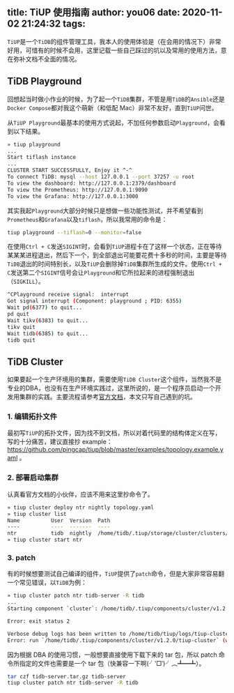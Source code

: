 title: TiUP 使用指南
author: you06
date: 2020-11-02 21:24:32
tags:
---
`TiUP`是一个`TiDB`的组件管理工具，我本人的使用体验是（在会用的情况下）非常好用，可惜有的时候不会用，这里记载一些自己踩过的坑以及常用的使用方法，意在弥补文档不全面的情况。

## TiDB Playground

回想起当时做小作业的时候，为了起一个`TiDB`集群，不管是用`TiDB`的`Ansible`还是`Docker Compose`都对我这个萌新（和低配 Mac）非常不友好，直到`TiUP`问世。

从`TiUP Playground`最基本的使用方式说起，不加任何参数启动`Playground`，会看到以下结果。

```sh
» tiup playground
...
Start tiflash instance
...
CLUSTER START SUCCESSFULLY, Enjoy it ^-^
To connect TiDB: mysql --host 127.0.0.1 --port 37257 -u root
To view the dashboard: http://127.0.0.1:2379/dashboard
To view the Prometheus: http://127.0.0.1:9090
To view the Grafana: http://127.0.0.1:3000
```

其实我起`Playground`大部分时候只是想做一些功能性测试，并不希望看到`Prometheus`和`Grafana`以及`tiflash`，所以我常用的命令是：

```sh
tiup playground --tiflash=0 --monitor=false
```

在使用`Ctrl + C`发送`SIGINT`时，会看到`TiUP`进程卡在了这样一个状态，正在等待某某某进程退出，然后下一个，到全部退出可能要花费十多秒的时间，主要是等待`TiDB`退出的时间特别长，以及`TiUP`会删除掉`TiDB`集群所生成的文件。使用`Ctrl + C`发送第二个`SIGINT`信号会让`Playground`和它所拉起来的进程强制退出（`SIGKILL`）。

```sh
^CPlayground receive signal:  interrupt
Got signal interrupt (Component: playground ; PID: 6355)
Wait pd(6377) to quit...
pd quit
Wait tikv(6383) to quit...
tikv quit
Wait tidb(6385) to quit...
tidb quit
```

## TiDB Cluster

如果要起一个生产环境用的集群，需要使用`TiDB Cluster`这个组件，当然我不是专业的DBA，也没有在生产环境实践过，这里所说的，是一个程序员启动一个开发用集群的实践。主要流程请参考[官方文档](https://docs.pingcap.com/zh/tidb/stable/tiup-cluster)，本文只写自己遇到的坑。

### 1. 编辑拓扑文件

最初写`TiUP`的拓扑文件，因为找不到文档，所以对着代码里的结构体定义在写，写的十分痛苦，建议直接抄 example： https://github.com/pingcap/tiup/blob/master/examples/topology.example.yaml 。

### 2. 部署启动集群

认真看官方文档的小伙伴，应该不用来这里抄命令了。

```sh
» tiup cluster deploy ntr nightly topology.yaml
» tiup cluster list
Name          User  Version  Path                                                      PrivateKey
----          ----  -------  ----                                                      ----------
ntr           tidb  nightly  /home/tidb/.tiup/storage/cluster/clusters/ntr             ...
» tiup cluster start ntr
```

### 3. patch

有的时候想要测试自己编译的组件，`TiUP`提供了`patch`命令，但是大家非常容易翻一个常见错误，以`TiDB`为例：

```sh
» tiup cluster patch ntr tidb-server -R tidb
...
Starting component `cluster`: /home/tidb/.tiup/components/cluster/v1.2.0/tiup-cluster patch ntr tidb-server -R tidb

Error: exit status 2

Verbose debug logs has been written to /home/tidb/tiup/logs/tiup-cluster-debug-2077-11-04-05-14-00.log.
Error: run `/home/tidb/.tiup/components/cluster/v1.2.0/tiup-cluster` (wd:/home/you06/.tiup/data/SFC8xCY) failed: exit status 1
```

因为根据 DBA 的使用习惯，一般想要直接使用下载下来的 tar 包，所以 patch 命令所指定的文件也需要是一个 tar 包（快兼容一下啊(╯‵□′)╯︵┻━┻）。

```sh
tar czf tidb-server.tar.gz tidb-server
tiup cluster patch ntr tidb-server -R tidb
```
